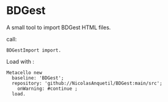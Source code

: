# BDGest

A small tool to import BDGest HTML files.

call:
```St
BDGestImport import.
```

Load with :
```St
Metacello new
  baseline: 'BDGest';
  repository: 'github://NicolasAnquetil/BDGest:main/src';
	onWarning: #continue ;
  load.
```
